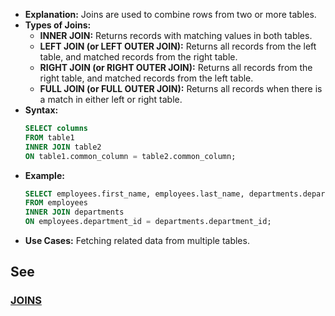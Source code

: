 - **Explanation:** Joins are used to combine rows from two or more tables.
- **Types of Joins:**
  - **INNER JOIN:** Returns records with matching values in both tables.
  - **LEFT JOIN (or LEFT OUTER JOIN):** Returns all records from the left table, and matched records from the right table.
  - **RIGHT JOIN (or RIGHT OUTER JOIN):** Returns all records from the right table, and matched records from the left table.
  - **FULL JOIN (or FULL OUTER JOIN):** Returns all records when there is a match in either left or right table.
- **Syntax:**
  ```sql
  SELECT columns
  FROM table1
  INNER JOIN table2
  ON table1.common_column = table2.common_column;
  ```
- **Example:**
  ```sql
  SELECT employees.first_name, employees.last_name, departments.department_name
  FROM employees
  INNER JOIN departments
  ON employees.department_id = departments.department_id;
  ```
- **Use Cases:** Fetching related data from multiple tables.

## See

### [JOINS](../Keywords/JOINS.md)
